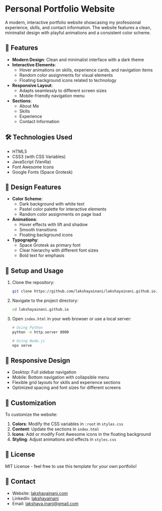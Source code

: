 # Personal Portfolio Website

A modern, interactive portfolio website showcasing my professional experience, skills, and contact information. The website features a clean, minimalist design with playful animations and a consistent color scheme.

## 🌟 Features

- **Modern Design**: Clean and minimalist interface with a dark theme
- **Interactive Elements**: 
  - Hover animations on skills, experience cards, and navigation items
  - Random color assignments for visual elements
  - Floating background icons related to technology
- **Responsive Layout**: 
  - Adapts seamlessly to different screen sizes
  - Mobile-friendly navigation menu
- **Sections**:
  - About Me
  - Skills
  - Experience
  - Contact Information

## 🛠️ Technologies Used

- HTML5
- CSS3 (with CSS Variables)
- JavaScript (Vanilla)
- Font Awesome Icons
- Google Fonts (Space Grotesk)

## 🎨 Design Features

- **Color Scheme**: 
  - Dark background with white text
  - Pastel color palette for interactive elements
  - Random color assignments on page load
- **Animations**:
  - Hover effects with lift and shadow
  - Smooth transitions
  - Floating background icons
- **Typography**:
  - Space Grotesk as primary font
  - Clear hierarchy with different font sizes
  - Bold text for emphasis

## 🚀 Setup and Usage

1. Clone the repository:
   ```bash
   git clone https://github.com/lakshayainani/lakshayainani.github.io.git
   ```

2. Navigate to the project directory:
   ```bash
   cd lakshayainani.github.io
   ```

3. Open `index.html` in your web browser or use a local server:
   ```bash
   # Using Python
   python -m http.server 8000
   
   # Using Node.js
   npx serve
   ```

## 📱 Responsive Design

- Desktop: Full sidebar navigation
- Mobile: Bottom navigation with collapsible menu
- Flexible grid layouts for skills and experience sections
- Optimized spacing and font sizes for different screens

## 🔄 Customization

To customize the website:

1. **Colors**: Modify the CSS variables in `:root` in `styles.css`
2. **Content**: Update the sections in `index.html`
3. **Icons**: Add or modify Font Awesome icons in the floating background
4. **Styling**: Adjust animations and effects in `styles.css`

## 📄 License

MIT License - feel free to use this template for your own portfolio!

## 🤝 Contact

- Website: [lakshayainani.com](https://lakshayainani.com)
- LinkedIn: [lakshayainani](https://www.linkedin.com/in/lakshayainani/)
- Email: lakshaya.inani@gmail.com 
